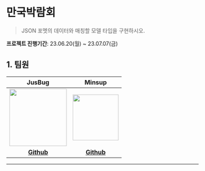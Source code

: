 # 만국박람회

> JSON 포멧의 데이터와 매칭할 모델 타입을 구현하시오.

**프로젝트 진행기간**: 23.06.20(월) ~ 23.07.07(금)

## 1. 팀원

| JusBug | Minsup |
| :---: | :---: |
| <Img src="https://github.com/JusBug/ios-juice-maker/assets/109963294/53a73571-41d9-4914-a917-d8ea099be948" width="150"/> | <img src="https://avatars.githubusercontent.com/u/79740398?v=4" width="120"/>
| **[Github](https://github.com/JusBug)** | **[Github](https://github.com/iOS-Yetti)** |

- - -
